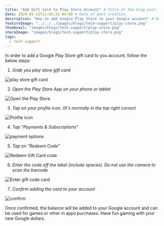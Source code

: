 ```yaml
---
title: "Add Gift Card to Play Store Account" # Title of the blog post.
date: 2024-05-13T22:01:51-04:00 # Date of post creation.
description: "How to add Google Play Store to your Google account" # Description used for search engine.
featureImage: "../../../images/blogs/tech-support/play-store.png"
thumbnail: "images/blogs/tech-support/play-store.png"
shareImage: "images/blogs/tech-support/play-store.png"
tags:
  - tech support
---
```


In order to add a Google Play Store gift card to you account, follow the below steps:

1. *Grab you play store gift card*

![play store gift card](../../../images/blogs/tech-support/gift-card.jpg)

2. *Open the Play Store App on your phone or tablet*

![Open the Play Store](../../../images/blogs/tech-support/play-store1.png)

3. *Tap on your profile icon. (It's normally in the top right corner)*

![Profile icon](../../../images/blogs/tech-support/play-store2.png)

4. *Tap "Payments & Subscriptions"*

![payment options](../../../images/blogs/tech-support/play-store3.png)

5. *Tap on "Redeem Code"*

![Redeem Gift Card code](../../../images/blogs/tech-support/play-store4.png)

6. *Enter the code off the label (include spaces). Do not use the camera to scan the barcode* 

![Enter gift code card](../../../images/blogs/tech-support/play-store5.png)

7. *Confirm adding the card to your account*

![confirm](../../../images/blogs/tech-support/play-store6.png)

Once confirmed, the balance will be added to your Google account and can be used for games or other in apps purchases. Have fun gaming with your new Google dollars.